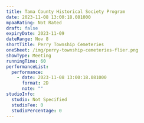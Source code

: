 ```yaml
---
title: Tama County Historical Society Program
date: 2023-11-08 13:00:18.081000
mpaaRating: Not Rated
draft: false
expiryDate: 2023-11-09
dateRange: Nov 8
shortTitle: Perry Township Cemeteries
oneSheet: /img/perry-township-cemeteries-flier.png
showType: Meeting
runningTime: 60
performanceList:
  performance:
    - date: 2023-11-08 13:00:18.081000
      format: 2D
      note: ""
studioInfo:
  studio: Not Specified
  studioFee: 0
  studioPercentage: 0
---
```


